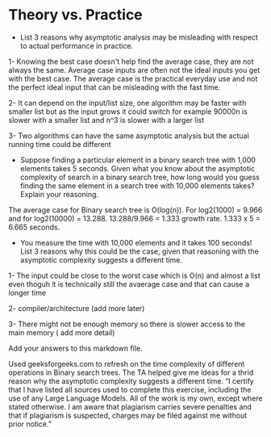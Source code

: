 # Theory vs. Practice

- List 3 reasons why asymptotic analysis may be misleading with respect to
  actual performance in practice.
  
1- Knowing the best case doesn't help find the average case, they are not always the same. Average case inputs are often not the ideal inputs you get with the best case. The average case is the practical everyday use and not the perfect ideal input that can be misleading with the fast time.

2- It can depend on the input/list size, one algorithm may be faster with smaller list but as the input grows it could switch for example 90000n is slower with a smaller list and n^3 is slower with a larger list

3- Two algorithms can have the same asymptotic analysis but the actual running time could be different

- Suppose finding a particular element in a binary search tree with 1,000
  elements takes 5 seconds. Given what you know about the asymptotic complexity
  of search in a binary search tree, how long would you guess finding the same
  element in a search tree with 10,000 elements takes? Explain your reasoning.
  
The average case for Binary search tree is O(log(n)). For log2(1000) = 9.966 and for log2(10000) = 13.288. 13.288/9.966 = 1.333 growth rate. 1.333 x 5 = 6.665 seconds.

- You measure the time with 10,000 elements and it takes 100 seconds! List 3
  reasons why this could be the case, given that reasoning with the asymptotic
  complexity suggests a different time.

1- The input could be close to the worst case which is O(n) and almost a list even thoguh it is technically still the avaerage case and that can cause a longer time

2- compiler/architecture (add more later)

3- There might not be enough memory so there is slower access to the main memory ( add more detail)


Add your answers to this markdown file.


Used geeksforgeeks.com to refresh on the time complexity of different operations in Binary search trees. The TA helped give me ideas for a thrid reason why the asymptotic complexity suggests a different time. “I certify that I have listed all sources used to complete this exercise, including the use of any Large Language Models. All of the work is my own, except where stated otherwise. I am aware that plagiarism carries severe penalties and that if plagiarism is suspected, charges may be filed against me without prior notice.”
